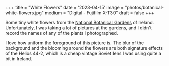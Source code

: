 +++
title = "White Flowers"
date = '2023-04-15'
image = "photos/botanical-white-flowers.jpg"
medium = "Digital - Fujifilm X-T30"
draft = false 
+++

Some tiny white flowers from
the [National Botanical Gardens](https://en.wikipedia.org/wiki/National_Botanic_Gardens_(Ireland))
of Ireland. Unfortunately, I was taking a lot of pictures at the gardens, and I didn't record the names of any of the
plants I photographed.

I love how uniform the foreground of this picture is. The blur of the background and the blooming around the flowers are
both
signature effects of the Helios 44-2, which is a cheap vintage Soviet lens I was using quite a bit in Ireland. 